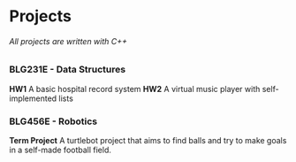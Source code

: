 # Projects
###### All projects are written with C++

### BLG231E - Data Structures
**HW1** A basic hospital record system
**HW2** A virtual music player with self-implemented lists

### BLG456E - Robotics
**Term Project** A turtlebot project that aims to find balls and try to make goals in a self-made football field.
